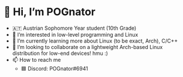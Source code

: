 # 👋 Hi, I’m POGnator
- :austria: Austrian Sophomore Year student (10th Grade)
- 👀 I’m interested in low-level programming and Linux
- 🌱 I’m currently learning more about Linux (to be exact, Arch), C/C++
- 💞️ I’m looking to collaborate on a lightweight Arch-based Linux distribution for low-end devices! hmu :)
- 📫 How to reach me
  - 🟦 Discord: POGnator#6941

<!---
POGnator/POGnator is a ✨ special ✨ repository because its `README.md` (this file) appears on your GitHub profile.
You can click the Preview link to take a look at your changes.
--->
